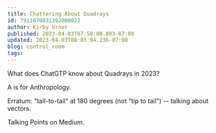```yaml
---
title: Chattering About Quadrays
id: 7911070031392000022
author: Kirby Urner
published: 2023-04-03T07:58:00.003-07:00
updated: 2023-04-03T08:03:04.236-07:00
blog: control_room
tags: 
---
```


What does ChatGTP know about Quadrays in 2023? 

A is for Anthropology. 

Erratum:  "tail-to-tail" at 180 degrees (not "tip to tail") -- talking about vectors. 

Talking Points on Medium.

[](https://blogger.googleusercontent.com/img/b/R29vZ2xl/AVvXsEiINt1R0GOWNhibyrIoDKzwjCOqyMGa-LwwmqLzc2dplbxXninr1oBfVQUxBMFz9TixdjbZpoL3iI8fU6nQcdTdKJX8poviCwFdGo7E8UkXHVqMrfgk-4le4MIj6VPwpg42SwLmVE0D27VAWL8WepXZGG0gHDZvAkVR1KyxnnKQ-FNQvqJlsA/s179/Screen%20Shot%202023-03-29%20at%205.21.47%20PM.png)